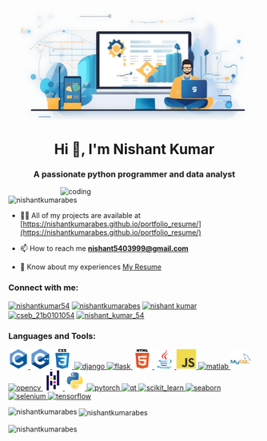 ![logo](https://github.com/NishantkumarABES/NishantkumarABES/blob/main/github_banner.jpg)
<h1 align="center">Hi 👋, I'm Nishant Kumar</h1>
<h3 align="center">A passionate python programmer and data analyst</h3>
<img align="right" alt="coding" width="400" src="https://i.giphy.com/qgQUggAC3Pfv687qPC.webp">

<p align="left"> <img src="https://komarev.com/ghpvc/?username=nishantkumarabes&label=Profile%20views&color=0e75b6&style=flat" alt="nishantkumarabes" /> </p>

- 👨‍💻 All of my projects are available at [https://nishantkumarabes.github.io/portfolio_resume/](https://nishantkumarabes.github.io/portfolio_resume/)

- 📫 How to reach me **nishant5403999@gmail.com**

- 📄 Know about my experiences <a target="blank" href="https://drive.google.com/file/d/1jrHYulObNKIVBsQ0Wi0APiSzRKwkEKFf/view?usp=sharing](https://drive.google.com/file/d/1jrHYulObNKIVBsQ0Wi0APiSzRKwkEKFf/view?usp=sharing">My Resume</a>

<h3 align="left">Connect with me:</h3>
<p align="left">
<a href="https://linkedin.com/in/nishantkumar54" target="blank"><img align="center" src="https://raw.githubusercontent.com/rahuldkjain/github-profile-readme-generator/master/src/images/icons/Social/linked-in-alt.svg" alt="nishantkumar54" height="30" width="40" /></a>
<a href="https://kaggle.com/nishantkumarabes" target="blank"><img align="center" src="https://raw.githubusercontent.com/rahuldkjain/github-profile-readme-generator/master/src/images/icons/Social/kaggle.svg" alt="nishantkumarabes" height="30" width="40" /></a>
<a href="https://www.youtube.com/c/nishant kumar" target="blank"><img align="center" src="https://raw.githubusercontent.com/rahuldkjain/github-profile-readme-generator/master/src/images/icons/Social/youtube.svg" alt="nishant kumar" height="30" width="40" /></a>
<a href="https://www.hackerrank.com/cseb_21b0101054" target="blank"><img align="center" src="https://raw.githubusercontent.com/rahuldkjain/github-profile-readme-generator/master/src/images/icons/Social/hackerrank.svg" alt="cseb_21b0101054" height="30" width="40" /></a>
<a href="https://www.leetcode.com/nishant_kumar_54" target="blank"><img align="center" src="https://raw.githubusercontent.com/rahuldkjain/github-profile-readme-generator/master/src/images/icons/Social/leet-code.svg" alt="nishant_kumar_54" height="30" width="40" /></a>
</p>

<h3 align="left">Languages and Tools:</h3>
<p align="left"> <a href="https://www.cprogramming.com/" target="_blank" rel="noreferrer"> <img src="https://raw.githubusercontent.com/devicons/devicon/master/icons/c/c-original.svg" alt="c" width="40" height="40"/> </a> <a href="https://www.w3schools.com/cpp/" target="_blank" rel="noreferrer"> <img src="https://raw.githubusercontent.com/devicons/devicon/master/icons/cplusplus/cplusplus-original.svg" alt="cplusplus" width="40" height="40"/> </a> <a href="https://www.w3schools.com/css/" target="_blank" rel="noreferrer"> <img src="https://raw.githubusercontent.com/devicons/devicon/master/icons/css3/css3-original-wordmark.svg" alt="css3" width="40" height="40"/> </a> <a href="https://www.djangoproject.com/" target="_blank" rel="noreferrer"> <img src="https://cdn.worldvectorlogo.com/logos/django.svg" alt="django" width="40" height="40"/> </a> <a href="https://flask.palletsprojects.com/" target="_blank" rel="noreferrer"> <img src="https://www.vectorlogo.zone/logos/pocoo_flask/pocoo_flask-icon.svg" alt="flask" width="40" height="40"/> </a> <a href="https://www.w3.org/html/" target="_blank" rel="noreferrer"> <img src="https://raw.githubusercontent.com/devicons/devicon/master/icons/html5/html5-original-wordmark.svg" alt="html5" width="40" height="40"/> </a> <a href="https://www.java.com" target="_blank" rel="noreferrer"> <img src="https://raw.githubusercontent.com/devicons/devicon/master/icons/java/java-original.svg" alt="java" width="40" height="40"/> </a> <a href="https://developer.mozilla.org/en-US/docs/Web/JavaScript" target="_blank" rel="noreferrer"> <img src="https://raw.githubusercontent.com/devicons/devicon/master/icons/javascript/javascript-original.svg" alt="javascript" width="40" height="40"/> </a> <a href="https://www.mathworks.com/" target="_blank" rel="noreferrer"> <img src="https://upload.wikimedia.org/wikipedia/commons/2/21/Matlab_Logo.png" alt="matlab" width="40" height="40"/> </a> <a href="https://www.mysql.com/" target="_blank" rel="noreferrer"> <img src="https://raw.githubusercontent.com/devicons/devicon/master/icons/mysql/mysql-original-wordmark.svg" alt="mysql" width="40" height="40"/> </a> <a href="https://opencv.org/" target="_blank" rel="noreferrer"> <img src="https://www.vectorlogo.zone/logos/opencv/opencv-icon.svg" alt="opencv" width="40" height="40"/> </a> <a href="https://pandas.pydata.org/" target="_blank" rel="noreferrer"> <img src="https://raw.githubusercontent.com/devicons/devicon/2ae2a900d2f041da66e950e4d48052658d850630/icons/pandas/pandas-original.svg" alt="pandas" width="40" height="40"/> </a> <a href="https://www.python.org" target="_blank" rel="noreferrer"> <img src="https://raw.githubusercontent.com/devicons/devicon/master/icons/python/python-original.svg" alt="python" width="40" height="40"/> </a> <a href="https://pytorch.org/" target="_blank" rel="noreferrer"> <img src="https://www.vectorlogo.zone/logos/pytorch/pytorch-icon.svg" alt="pytorch" width="40" height="40"/> </a> <a href="https://www.qt.io/" target="_blank" rel="noreferrer"> <img src="https://upload.wikimedia.org/wikipedia/commons/0/0b/Qt_logo_2016.svg" alt="qt" width="40" height="40"/> </a> <a href="https://scikit-learn.org/" target="_blank" rel="noreferrer"> <img src="https://upload.wikimedia.org/wikipedia/commons/0/05/Scikit_learn_logo_small.svg" alt="scikit_learn" width="40" height="40"/> </a> <a href="https://seaborn.pydata.org/" target="_blank" rel="noreferrer"> <img src="https://seaborn.pydata.org/_images/logo-mark-lightbg.svg" alt="seaborn" width="40" height="40"/> </a> <a href="https://www.selenium.dev" target="_blank" rel="noreferrer"> <img src="https://raw.githubusercontent.com/detain/svg-logos/780f25886640cef088af994181646db2f6b1a3f8/svg/selenium-logo.svg" alt="selenium" width="40" height="40"/> </a> <a href="https://www.tensorflow.org" target="_blank" rel="noreferrer"> <img src="https://www.vectorlogo.zone/logos/tensorflow/tensorflow-icon.svg" alt="tensorflow" width="40" height="40"/> </a> </p>

<p><img align="left" src="https://github-readme-stats.vercel.app/api/top-langs?username=nishantkumarabes&show_icons=true&locale=en&layout=compact" alt="nishantkumarabes" /></p>

<p>&nbsp;<img align="center" src="https://github-readme-stats.vercel.app/api?username=nishantkumarabes&show_icons=true&locale=en" alt="nishantkumarabes" /></p>

<p><img align="center" src="https://github-readme-streak-stats.herokuapp.com/?user=nishantkumarabes&" alt="nishantkumarabes" /></p>
